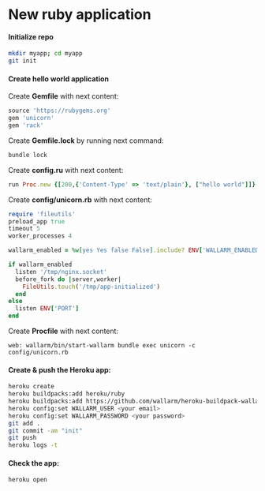# New ruby application

#### Initialize repo

```bash
mkdir myapp; cd myapp
git init
```


#### Create hello world application

Create **Gemfile** with next content:
```ruby
source 'https://rubygems.org'
gem 'unicorn'
gem 'rack'
```

Create **Gemfile.lock** by running next command:
```bash
bundle lock
```

Create **config.ru** with next content:
```ruby
run Proc.new {[200,{'Content-Type' => 'text/plain'}, ["hello world"]]}
```

Create **config/unicorn.rb** with next content:
```ruby
require 'fileutils'
preload_app true
timeout 5
worker_processes 4

wallarm_enabled = %w[yes Yes false False].include? ENV['WALLARM_ENABLED']

if wallarm_enabled
  listen '/tmp/nginx.socket'
  before_fork do |server,worker|
    FileUtils.touch('/tmp/app-initialized')
  end
else
  listen ENV['PORT']
end
```

Create **Procfile** with next content:
```
web: wallarm/bin/start-wallarm bundle exec unicorn -c config/unicorn.rb
```


#### Create & push the Heroku app:

```bash
heroku create
heroku buildpacks:add heroku/ruby
heroku buildpacks:add https://github.com/wallarm/heroku-buildpack-wallarm-node.git
heroku config:set WALLARM_USER <your email>
heroku config:set WALLARM_PASSWORD <your password>
git add .
git commit -am "init"
git push
heroku logs -t
```


#### Check the app:

```bash
heroku open
```
